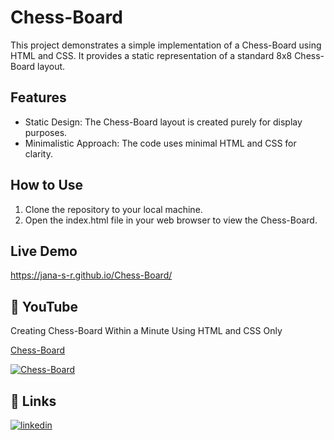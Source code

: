 
# Chess-Board

This project demonstrates a simple implementation of a Chess-Board using HTML and CSS. It provides a static representation of a standard 8x8 Chess-Board layout.



## Features

- Static Design: The Chess-Board layout is created purely for display purposes. 
- Minimalistic Approach: The code uses minimal HTML and CSS for clarity.


## How to Use

1. Clone the repository to your local machine.
2. Open the index.html file in your web browser to view the Chess-Board.


## Live Demo

https://jana-s-r.github.io/Chess-Board/

## 🔗 YouTube

Creating Chess-Board Within a Minute Using HTML and CSS Only

[Chess-Board](https://www.youtube.com/watch?v=_2ULxHkSYjo)

[![Chess-Board](https://img.youtube.com/vi/_2ULxHkSYjo/0.jpg)](https://www.youtube.com/watch?v=_2ULxHkSYjo)


## 🔗 Links

[![linkedin](https://img.shields.io/badge/linkedin-0A66C2?style=for-the-badge&logo=linkedin&logoColor=white)](https://www.linkedin.com/in/jana-s-r/)

